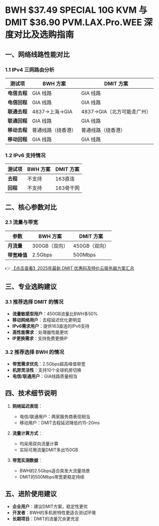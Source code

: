 # BWH $37.49 SPECIAL 10G KVM 与 DMIT $36.90 PVM.LAX.Pro.WEE 深度对比及选购指南

## 一、网络线路性能对比

### 1.1 IPv4 三网路由分析

| 测试项       | BWH 方案          | DMIT 方案          |
|--------------|-------------------|--------------------|
| **电信去程** | GIA 线路          | GIA 线路           |
| **电信回程** | GIA 线路          | GIA 线路           |
| **联通去程** | 4837→上海→GIA     | 4837→GIA（北方可能走广州）|
| **联通回程** | GIA 线路          | GIA 线路           |
| **移动去程** | 普通线路（绕香港） | 普通线路（绕香港）  |
| **移动回程** | GIA 线路          | GIA 线路           |

### 1.2 IPv6 支持情况

| 测试项   | BWH 方案 | DMIT 方案 |
|----------|----------|-----------|
| **去程** | 不支持   | 163直连   |
| **回程** | 不支持   | 163骨干网 |

## 二、核心参数对比

### 2.1 流量与带宽

| 参数         | BWH 方案       | DMIT 方案      |
|--------------|----------------|----------------|
| **月流量**   | 300GB（双向）  | 450GB（双向）  |
| **带宽峰值** | 2.5Gbps        | 500Mbps        |

👉 [【点击查看】2025年最新 DMIT 优惠码及特价云服务器方案汇总](https://bit.ly/dmit_coupon)

## 三、专业选购建议

### 3.1 推荐选择 DMIT 的情况
- **流量敏感型用户**：450GB流量比BWH多50%
- **移动网络用户**：去程延迟优化更明显
- **IPv6需求用户**：提供163直连的IPv6支持
- **高性能需求**：处理器性能更优
- **IP更换需求**：支持免费更换IP

### 3.2 推荐选择 BWH 的情况
- **带宽需求优先**：2.5Gbps超高峰值带宽
- **机房灵活性**：支持10个全球机房切换
- **电信/联通用户**：GIA线路质量相当

## 四、技术细节说明
1. **网络延迟表现**：
   - 电信/联通用户：两家服务商表现相当
   - 移动用户：DMIT去程延迟降低约15-20ms

2. **流量计算方式**：
   - 均采用双向流量计算
   - 实际可用流量DMIT多出150GB

3. **带宽实测数据**：
   - BWH的2.5Gbps适合突发大流量场景
   - DMIT的500Mbps带宽更稳定持续

## 五、进阶使用建议
- **企业用户**：建议DMIT方案，稳定性更优
- **开发者**：BWH的多机房特性更适合测试环境
- **长期项目**：DMIT的流量冗余更充足